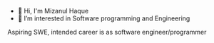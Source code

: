 - 👋 Hi, I'm Mizanul Haque
- 👀 I’m interested in Software programming and Engineering

Aspiring SWE, intended career is as software engineer/programmer

<!---
MizanulH489/MizanulH489 is a ✨ special ✨ repository because its `README.md` (this file) appears on your GitHub profile.
You can click the Preview link to take a look at your changes.
--->
